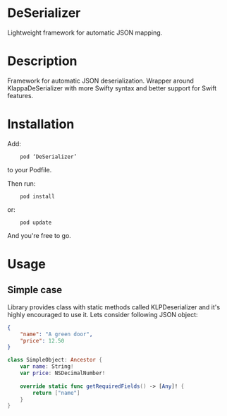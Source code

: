 # DeSerializer
Lightweight framework for automatic JSON mapping. 

# Description
Framework for automatic JSON deserialization. Wrapper around KlappaDeSerializer 
with more Swifty syntax and better support for Swift features.

# Installation
Add:
```
    pod ‘DeSerializer’
```
to your Podfile.

Then run:
```
    pod install
```
or:
```
    pod update
```
And you're free to go.

# Usage
## Simple case
Library provides class with static methods called KLPDeserializer and it's highly encouraged to use it. 
Lets consider following JSON object:
```json
{
    "name": "A green door",
    "price": 12.50
}
```

```swift
class SimpleObject: Ancestor {
    var name: String!
    var price: NSDecimalNumber!
    
    override static func getRequiredFields() -> [Any]! {
        return ["name"]
    }
}
```
